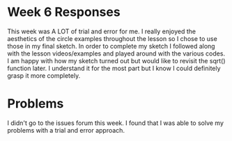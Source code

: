 
# Week 6 Responses
This week was A LOT of trial and error for me. I really enjoyed the aesthetics of the circle examples throughout the lesson so I chose to use those in my final sketch.
In order to complete my sketch I followed along with the lesson videos/examples and played around with the various codes.
I am happy with how my sketch turned out but would like to revisit the sqrt() function later. I understand it for the most part but I know I could definitely grasp it more completely.

# Problems
I didn't go to the issues forum this week. I found that I was able to solve my problems with a trial and error approach.
